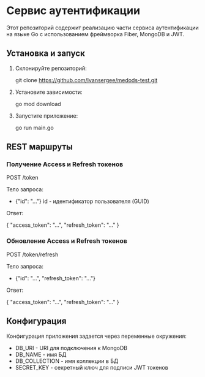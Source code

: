 # Сервис аутентификации

Этот репозиторий содержит реализацию части сервиса аутентификации на языке Go с использованием фреймворка Fiber, MongoDB и JWT.

## Установка и запуск

1. Склонируйте репозиторий:

   
   git clone https://github.com/Ivansergee/medods-test.git
   

2. Установите зависимости:

   
   go mod download
   

3. Запустите приложение:

   
   go run main.go
   

## REST маршруты

### Получение Access и Refresh токенов


POST /token


Тело запроса:

- {"id": "..."} id - идентификатор пользователя (GUID)

Ответ:


{
  "access_token": "...",
  "refresh_token": "..."
}


### Обновление Access и Refresh токенов


POST /token/refresh


Тело запроса:

- {"id": "...", "refresh_token": "..."}

Ответ:


{
  "access_token": "...",
  "refresh_token": "..."
}


## Конфигурация

Конфигурация приложения задается через переменные окружения:

- DB_URI - URI для подключения к MongoDB
- DB_NAME - имя БД
- DB_COLLECTION - имя коллекции в БД
- SECRET_KEY - секретный ключ для подписи JWT токенов